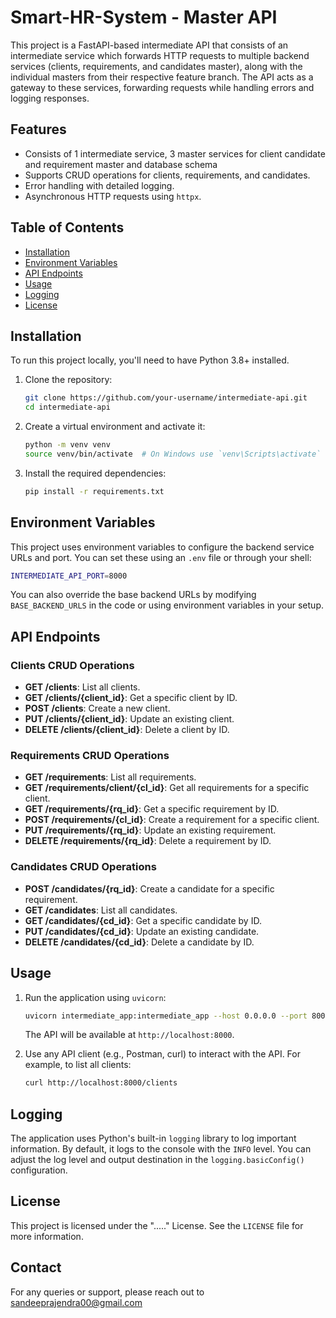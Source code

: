 # Smart-HR-System - Master API

This project is a FastAPI-based intermediate API that consists of an intermediate service which forwards HTTP requests to multiple backend services (clients, requirements, and candidates master), along with the individual masters from their respective feature branch. The API acts as a gateway to these services, forwarding requests while handling errors and logging responses.

## Features

- Consists of 1 intermediate service, 3 master services for client candidate and requirement master and database schema
- Supports CRUD operations for clients, requirements, and candidates.
- Error handling with detailed logging.
- Asynchronous HTTP requests using `httpx`.

## Table of Contents

- [Installation](#installation)
- [Environment Variables](#environment-variables)
- [API Endpoints](#api-endpoints)
- [Usage](#usage)
- [Logging](#logging)
- [License](#license)

## Installation

To run this project locally, you'll need to have Python 3.8+ installed.

1. Clone the repository:

    ```bash
    git clone https://github.com/your-username/intermediate-api.git
    cd intermediate-api
    ```

2. Create a virtual environment and activate it:

    ```bash
    python -m venv venv
    source venv/bin/activate  # On Windows use `venv\Scripts\activate`
    ```

3. Install the required dependencies:

    ```bash
    pip install -r requirements.txt
    ```

## Environment Variables

This project uses environment variables to configure the backend service URLs and port. You can set these using an `.env` file or through your shell:

```bash
INTERMEDIATE_API_PORT=8000
```

You can also override the base backend URLs by modifying `BASE_BACKEND_URLS` in the code or using environment variables in your setup.

## API Endpoints

### Clients CRUD Operations

- **GET /clients**: List all clients.
- **GET /clients/{client_id}**: Get a specific client by ID.
- **POST /clients**: Create a new client.
- **PUT /clients/{client_id}**: Update an existing client.
- **DELETE /clients/{client_id}**: Delete a client by ID.

### Requirements CRUD Operations

- **GET /requirements**: List all requirements.
- **GET /requirements/client/{cl_id}**: Get all requirements for a specific client.
- **GET /requirements/{rq_id}**: Get a specific requirement by ID.
- **POST /requirements/{cl_id}**: Create a requirement for a specific client.
- **PUT /requirements/{rq_id}**: Update an existing requirement.
- **DELETE /requirements/{rq_id}**: Delete a requirement by ID.

### Candidates CRUD Operations

- **POST /candidates/{rq_id}**: Create a candidate for a specific requirement.
- **GET /candidates**: List all candidates.
- **GET /candidates/{cd_id}**: Get a specific candidate by ID.
- **PUT /candidates/{cd_id}**: Update an existing candidate.
- **DELETE /candidates/{cd_id}**: Delete a candidate by ID.

## Usage

1. Run the application using `uvicorn`:

    ```bash
    uvicorn intermediate_app:intermediate_app --host 0.0.0.0 --port 8000
    ```

    The API will be available at `http://localhost:8000`.

2. Use any API client (e.g., Postman, curl) to interact with the API. For example, to list all clients:

    ```bash
    curl http://localhost:8000/clients
    ```

## Logging

The application uses Python's built-in `logging` library to log important information. By default, it logs to the console with the `INFO` level. You can adjust the log level and output destination in the `logging.basicConfig()` configuration.

## License

This project is licensed under the "....." License. See the `LICENSE` file for more information.


## Contact

For any queries or support, please reach out to sandeeprajendra00@gmail.com
